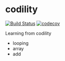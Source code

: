 # codility 

[![Build Status](https://travis-ci.org/ibnumasud/codility.svg?branch=master)](https://travis-ci.org/ibnumasud/codility) [![codecov](https://codecov.io/gh/ibnumasud/codility/branch/master/graph/badge.svg)](https://codecov.io/gh/ibnumasud/codility)


Learning from codility 
- looping 
- array 
- add